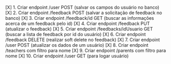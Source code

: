 [X] 1. Criar endpoint /user POST (salvar os campos do usuário no banco)
 [X] 2. Criar endpoint /feedback POST (salvar a solicitação de feedback no banco)
 [X] 3. Criar endpoint /feedback/id GET (buscar as informações acerca de um feedback pelo id)
 [X] 4. Criar endpoint /feedback PUT (atualizar o feedback)
 [X] 5. Criar endpoint /feedbacks/idUsuario GET (buscar a lista de feedback por id do usuário)
 [X] 6. Criar endpoint /feedback DELETE (realizar soft delete no feedback)
 [X] 7. Criar endpoint /user POST (atualizar os dados de um usuário)
 [X] 8. Criar endpoint /teachers com filtro para nome
 [X] 9. Criar endpoint /parents  com filtro para nome
 [X] 10. Criar endpoint /user GET (para logar usuário)
